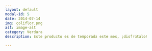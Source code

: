 ```yaml
---
layout: default
modal-id: 5
date: 2014-07-14
img: coliflor.png
alt: image-alt
category: Verdura
description: Este producto es de temporada este mes, ¡disfrútalo!

---
```

